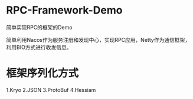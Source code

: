 # RPC-Framework-Demo

简单实现RPC的框架的Demo

简单利用Nacos作为服务注册和发现中心，实现RPC应用，Netty作为通信框架，利用BIO方式进行收发信息。

# 框架序列化方式

1.Kryo
2.JSON
3.ProtoBuf
4.Hessiam


